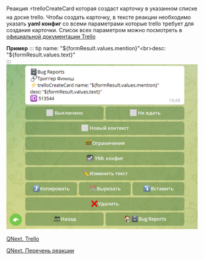 
Реакция ⚡️trelloCreateCard которая создаст карточку в указанном списке на доске trello. Чтобы создать карточку, в тексте реакции необходимо указать **yaml конфиг** со всеми параметрами которые trello требует для создания карточки. Список всех параметром можно посмотреть в [официальной документации Trello](https://developer.atlassian.com/cloud/trello/rest/api-group-cards/#api-group-cards) 

**Пример**
::: tip
name: "${formResult.values.mention}"<br>desc: "${formResult.values.text}"<br>
:::
![](./1.png)



[QNext. Trello](/docs-test/ph/QNext-admin-trello-about-02-16)

[QNext. Перечень реакции](/docs-test/ph/QNext-admin-reaction-about-05-01)

